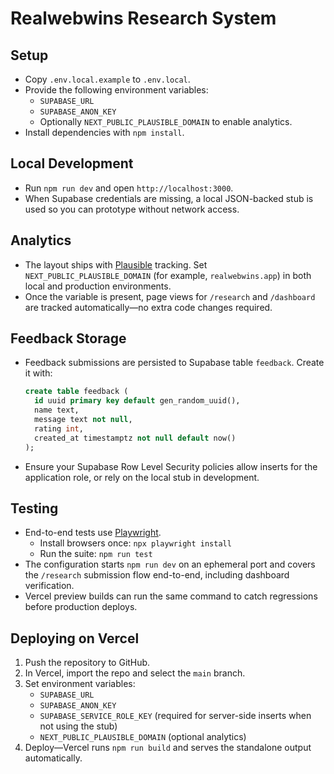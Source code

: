 # Realwebwins Research System

## Setup
- Copy `.env.local.example` to `.env.local`.
- Provide the following environment variables:
  - `SUPABASE_URL`
  - `SUPABASE_ANON_KEY`
  - Optionally `NEXT_PUBLIC_PLAUSIBLE_DOMAIN` to enable analytics.
- Install dependencies with `npm install`.

## Local Development
- Run `npm run dev` and open `http://localhost:3000`.
- When Supabase credentials are missing, a local JSON-backed stub is used so you can prototype without network access.

## Analytics
- The layout ships with [Plausible](https://plausible.io) tracking. Set `NEXT_PUBLIC_PLAUSIBLE_DOMAIN` (for example, `realwebwins.app`) in both local and production environments.
- Once the variable is present, page views for `/research` and `/dashboard` are tracked automatically—no extra code changes required.

## Feedback Storage
- Feedback submissions are persisted to Supabase table `feedback`. Create it with:

  ```sql
  create table feedback (
    id uuid primary key default gen_random_uuid(),
    name text,
    message text not null,
    rating int,
    created_at timestamptz not null default now()
  );
  ```

- Ensure your Supabase Row Level Security policies allow inserts for the application role, or rely on the local stub in development.

## Testing
- End-to-end tests use [Playwright](https://playwright.dev/).
  - Install browsers once: `npx playwright install`
  - Run the suite: `npm run test`
- The configuration starts `npm run dev` on an ephemeral port and covers the `/research` submission flow end-to-end, including dashboard verification.
- Vercel preview builds can run the same command to catch regressions before production deploys.

## Deploying on Vercel
1. Push the repository to GitHub.
2. In Vercel, import the repo and select the `main` branch.
3. Set environment variables:
   - `SUPABASE_URL`
   - `SUPABASE_ANON_KEY`
   - `SUPABASE_SERVICE_ROLE_KEY` (required for server-side inserts when not using the stub)
   - `NEXT_PUBLIC_PLAUSIBLE_DOMAIN` (optional analytics)
4. Deploy—Vercel runs `npm run build` and serves the standalone output automatically.

